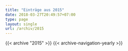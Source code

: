 ```yaml
---
title: "Einträge aus 2015"
date: 2018-03-27T20:49:57+07:00
type: page
layout: single
url: /archiv/2015
---
```


{{< archive "2015" >}}
{{< archive-navigation-yearly >}}
